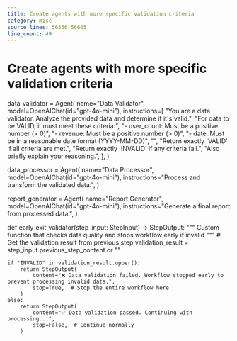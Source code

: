 ```yaml
---
title: Create agents with more specific validation criteria
category: misc
source_lines: 56556-56605
line_count: 49
---
```


# Create agents with more specific validation criteria
data_validator = Agent(
    name="Data Validator",
    model=OpenAIChat(id="gpt-4o-mini"),
    instructions=[
        "You are a data validator. Analyze the provided data and determine if it's valid.",
        "For data to be VALID, it must meet these criteria:",
        "- user_count: Must be a positive number (> 0)",
        "- revenue: Must be a positive number (> 0)",
        "- date: Must be in a reasonable date format (YYYY-MM-DD)",
        "",
        "Return exactly 'VALID' if all criteria are met.",
        "Return exactly 'INVALID' if any criteria fail.",
        "Also briefly explain your reasoning.",
    ],
)

data_processor = Agent(
    name="Data Processor",
    model=OpenAIChat(id="gpt-4o-mini"),
    instructions="Process and transform the validated data.",
)

report_generator = Agent(
    name="Report Generator",
    model=OpenAIChat(id="gpt-4o-mini"),
    instructions="Generate a final report from processed data.",
)


def early_exit_validator(step_input: StepInput) -> StepOutput:
    """
    Custom function that checks data quality and stops workflow early if invalid
    """
    # Get the validation result from previous step
    validation_result = step_input.previous_step_content or ""

    if "INVALID" in validation_result.upper():
        return StepOutput(
            content="❌ Data validation failed. Workflow stopped early to prevent processing invalid data.",
            stop=True,  # Stop the entire workflow here
        )
    else:
        return StepOutput(
            content="✅ Data validation passed. Continuing with processing...",
            stop=False,  # Continue normally
        )


